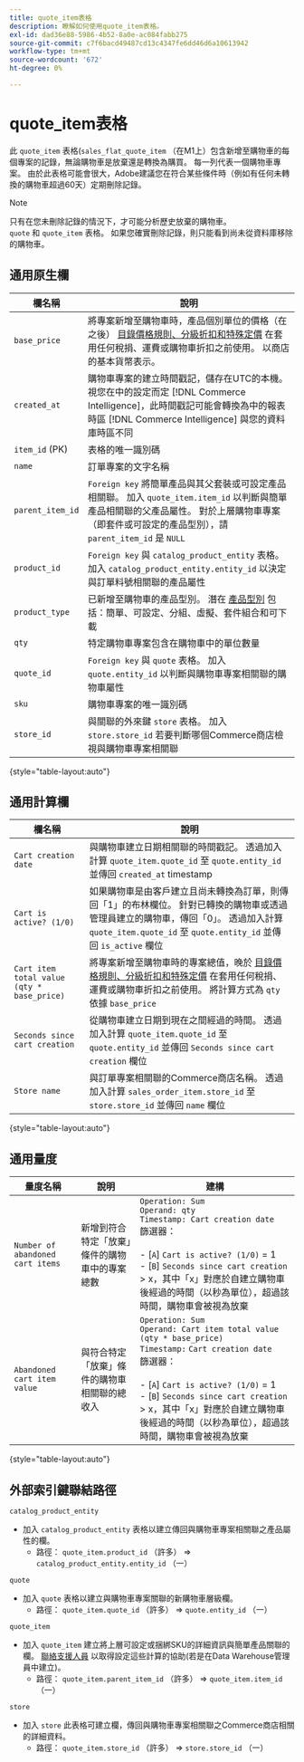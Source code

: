 ```yaml
---
title: quote_item表格
description: 瞭解如何使用quote_item表格。
exl-id: dad36e88-5986-4b52-8a0e-ac084fabb275
source-git-commit: c7f6bacd49487cd13c4347fe6dd46d6a10613942
workflow-type: tm+mt
source-wordcount: '672'
ht-degree: 0%

---
```


# quote_item表格

此 `quote_item` 表格(`sales_flat_quote_item` （在M1上）包含新增至購物車的每個專案的記錄，無論購物車是放棄還是轉換為購買。 每一列代表一個購物車專案。 由於此表格可能會很大，Adobe建議您在符合某些條件時（例如有任何未轉換的購物車超過60天）定期刪除記錄。

>[!NOTE]
>
>只有在您未刪除記錄的情況下，才可能分析歷史放棄的購物車。 `quote` 和 `quote_item` 表格。 如果您確實刪除記錄，則只能看到尚未從資料庫移除的購物車。

## 通用原生欄

| **欄名稱** | **說明** |
|---|---|
| `base_price` | 將專案新增至購物車時，產品個別單位的價格（在之後） [目錄價格規則、分級折扣和特殊定價](https://experienceleague.adobe.com/docs/commerce-admin/catalog/products/pricing/pricing-advanced.html) 在套用任何稅捐、運費或購物車折扣之前使用。 以商店的基本貨幣表示。 |
| `created_at` | 購物車專案的建立時間戳記，儲存在UTC的本機。 視您在中的設定而定 [!DNL Commerce Intelligence]，此時間戳記可能會轉換為中的報表時區 [!DNL Commerce Intelligence] 與您的資料庫時區不同 |
| `item_id` (PK) | 表格的唯一識別碼 |
| `name` | 訂單專案的文字名稱 |
| `parent_item_id` | `Foreign key` 將簡單產品與其父套裝或可設定產品相關聯。 加入 `quote_item.item_id` 以判斷與簡單產品相關聯的父產品屬性。 對於上層購物車專案（即套件或可設定的產品型別），請 `parent_item_id` 是 `NULL` |
| `product_id` | `Foreign key` 與 `catalog_product_entity` 表格。 加入 `catalog_product_entity.entity_id` 以決定與訂單料號相關聯的產品屬性 |
| `product_type` | 已新增至購物車的產品型別。 潛在 [產品型別](https://experienceleague.adobe.com/docs/commerce-admin/catalog/products/product-create.html#product-types) 包括：簡單、可設定、分組、虛擬、套件組合和可下載 |
| `qty` | 特定購物車專案包含在購物車中的單位數量 |
| `quote_id` | `Foreign key` 與 `quote` 表格。 加入 `quote.entity_id` 以判斷與購物車專案相關聯的購物車屬性 |
| `sku` | 購物車專案的唯一識別碼 |
| `store_id` | 與關聯的外來鍵 `store` 表格。 加入 `store.store_id` 若要判斷哪個Commerce商店檢視與購物車專案相關聯 |

{style="table-layout:auto"}

## 通用計算欄

| **欄名稱** | **說明** |
|---|---|
| `Cart creation date` | 與購物車建立日期相關聯的時間戳記。 透過加入計算 `quote_item.quote_id` 至 `quote.entity_id` 並傳回 `created_at` timestamp |
| `Cart is active? (1/0)` | 如果購物車是由客戶建立且尚未轉換為訂單，則傳回「1」的布林欄位。 針對已轉換的購物車或透過管理員建立的購物車，傳回「0」。 透過加入計算 `quote_item.quote_id` 至 `quote.entity_id` 並傳回 `is_active` 欄位 |
| `Cart item total value (qty * base_price)` | 將專案新增至購物車時的專案總值，晚於 [目錄價格規則、分級折扣和特殊定價](https://experienceleague.adobe.com/docs/commerce-admin/catalog/products/pricing/pricing-advanced.html) 在套用任何稅捐、運費或購物車折扣之前使用。 將計算方式為 `qty` 依據 `base_price` |
| `Seconds since cart creation` | 從購物車建立日期到現在之間經過的時間。 透過加入計算 `quote_item.quote_id` 至 `quote.entity_id` 並傳回 `Seconds since cart creation` 欄位 |
| `Store name` | 與訂單專案相關聯的Commerce商店名稱。 透過加入計算 `sales_order_item.store_id` 至 `store.store_id` 並傳回 `name` 欄位 |

{style="table-layout:auto"}

## 通用量度

| **量度名稱** | **說明** | **建構** |
|---|---|---|
| `Number of abandoned cart items` | 新增到符合特定「放棄」條件的購物車中的專案總數 | `Operation: Sum`<br/>`Operand: qty`<br/>`Timestamp: Cart creation date`<br>篩選器：<br><br>- \[`A`\] `Cart is active? (1/0)` = 1<br>- \[`B`\] `Seconds since cart creation` > x，其中「x」對應於自建立購物車後經過的時間（以秒為單位），超過該時間，購物車會被視為放棄 |
| `Abandoned cart item value` | 與符合特定「放棄」條件的購物車相關聯的總收入 | `Operation: Sum`<br>`Operand: Cart item total value (qty * base_price)`<br>`Timestamp:` `Cart creation date`<br>篩選器：<br><br>- \[`A`\] `Cart is active? (1/0)` = 1<br>- \[`B`\] `Seconds since cart creation` > x，其中「x」對應於自建立購物車後經過的時間（以秒為單位），超過該時間，購物車會被視為放棄 |

{style="table-layout:auto"}

## 外部索引鍵聯結路徑

`catalog_product_entity`

* 加入 `catalog_product_entity` 表格以建立傳回與購物車專案相關聯之產品屬性的欄。
   * 路徑： `quote_item.product_id` （許多） => `catalog_product_entity.entity_id` （一）

`quote`

* 加入 `quote` 表格以建立與購物車專案關聯的新購物車層級欄。
   * 路徑： `quote_item.quote_id` （許多） => `quote.entity_id` （一）

`quote_item`

* 加入 `quote_item` 建立將上層可設定或捆綁SKU的詳細資訊與簡單產品關聯的欄。 [聯絡支援人員](https://experienceleague.adobe.com/docs/commerce-knowledge-base/kb/troubleshooting/miscellaneous/mbi-service-policies.html) 以取得設定這些計算的協助(若是在Data Warehouse管理員中建立)。
   * 路徑： `quote_item.parent_item_id` （許多） => `quote_item.item_id` （一）

`store`

* 加入 `store` 此表格可建立欄，傳回與購物車專案相關聯之Commerce商店相關的詳細資料。
   * 路徑： `quote_item.store_id` （許多） => `store.store_id` （一）
